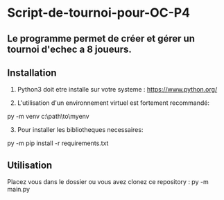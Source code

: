  Script-de-tournoi-pour-OC-P4
 =============================


Le programme permet de créer et gérer un tournoi d'echec a 8 joueurs.
--------------------------------------------------------------------------


Installation
------------
1. Python3 doit etre installe sur votre systeme : https://www.python.org/

2. L'utilisation d'un environnement virtuel est fortement recommandé:

py -m venv c:\path\to\myenv

3. Pour installer les bibliotheques necessaires:

py -m pip install -r requirements.txt


Utilisation
-----------
Placez vous dans le dossier ou vous avez clonez ce repository :
py -m main.py
